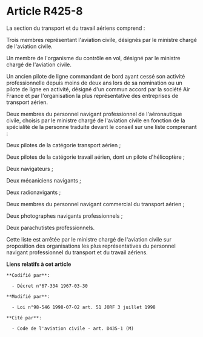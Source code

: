 # Article R425-8

La section du transport et du travail aériens comprend : 

Trois membres représentant l'aviation civile, désignés par le ministre chargé de l'aviation civile.

Un membre de l'organisme du contrôle en vol, désigné par le ministre chargé de l'aviation civile.

Un ancien pilote de ligne commandant de bord ayant cessé son activité professionnelle depuis moins de deux ans lors de sa
nomination ou un pilote de ligne en activité, désigné d'un commun accord par la société Air France et par l'organisation la
plus représentative des entreprises de transport aérien.

Deux membres du personnel navigant professionnel de l'aéronautique civile, choisis par le ministre chargé de l'aviation
civile en fonction de la spécialité de la personne traduite devant le conseil sur une liste comprenant :

Deux pilotes de la catégorie transport aérien ; 

Deux pilotes de la catégorie travail aérien, dont un pilote d'hélicoptère ;

Deux navigateurs ;

Deux mécaniciens navigants ;

Deux radionavigants ;

Deux membres du personnel navigant commercial du transport aérien ;

Deux photographes navigants professionnels ;

Deux parachutistes professionnels.

Cette liste est arrêtée par le ministre chargé de l'aviation civile sur proposition des organisations les plus
représentatives du personnel navigant professionnel du transport et du travail aériens.

**Liens relatifs à cet article**

	**Codifié par**:

	  - Décret n°67-334 1967-03-30

	**Modifié par**:

	  - Loi n°98-546 1998-07-02 art. 51 JORF 3 juillet 1998

	**Cité par**:

	  - Code de l'aviation civile - art. D435-1 (M)
